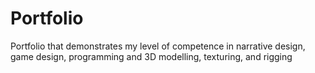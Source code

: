 # Portfolio
Portfolio that demonstrates my level of competence in narrative design, game design, programming and 3D modelling, texturing, and rigging
